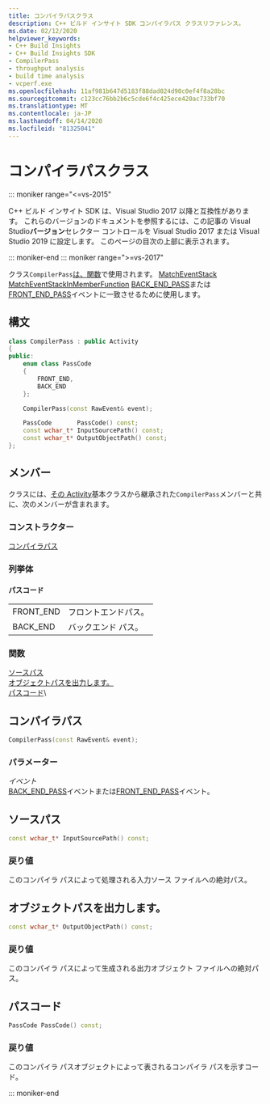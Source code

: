```yaml
---
title: コンパイラパスクラス
description: C++ ビルド インサイト SDK コンパイラパス クラスリファレンス。
ms.date: 02/12/2020
helpviewer_keywords:
- C++ Build Insights
- C++ Build Insights SDK
- CompilerPass
- throughput analysis
- build time analysis
- vcperf.exe
ms.openlocfilehash: 11af981b647d5183f88dad024d90c0ef4f8a28bc
ms.sourcegitcommit: c123cc76bb2b6c5cde6f4c425ece420ac733bf70
ms.translationtype: MT
ms.contentlocale: ja-JP
ms.lasthandoff: 04/14/2020
ms.locfileid: "81325041"
---
```

# <a name="compilerpass-class"></a>コンパイラパスクラス

::: moniker range="<=vs-2015"

C++ ビルド インサイト SDK は、Visual Studio 2017 以降と互換性があります。 これらのバージョンのドキュメントを参照するには、この記事の Visual Studio**バージョン**セレクター コントロールを Visual Studio 2017 または Visual Studio 2019 に設定します。 このページの目次の上部に表示されます。

::: moniker-end
::: moniker range=">=vs-2017"

クラス`CompilerPass`[は、](../functions/match-event-in-member-function.md)[関数](../functions/match-event.md)で使用されます。 [MatchEventStack](../functions/match-event-stack.md) [MatchEventStackInMemberFunction](../functions/match-event-stack-in-member-function.md) [BACK_END_PASS](../event-table.md#back-end-pass)または[FRONT_END_PASS](../event-table.md#front-end-pass)イベントに一致させるために使用します。

## <a name="syntax"></a>構文

```cpp
class CompilerPass : public Activity
{
public:
    enum class PassCode
    {
        FRONT_END,
        BACK_END
    };

    CompilerPass(const RawEvent& event);

    PassCode       PassCode() const;
    const wchar_t* InputSourcePath() const;
    const wchar_t* OutputObjectPath() const;
};
```

## <a name="members"></a>メンバー

クラスには、[その Activity](activity.md)基本クラスから継承された`CompilerPass`メンバーと共に、次のメンバーが含まれます。

### <a name="constructors"></a>コンストラクター

[コンパイラパス](#compiler-pass)

### <a name="enums"></a>列挙体

#### <a name="passcode"></a>パスコード

|||
|-|-|
|FRONT_END|フロントエンドパス。|
|BACK_END|バックエンド パス。|

### <a name="functions"></a>関数

[ソースパス](#input-source-path)\
[オブジェクトパスを出力します。](#output-object-path)\
[パスコード](#pass-code)\

## <a name="compilerpass"></a><a name="compiler-pass"></a>コンパイラパス

```cpp
CompilerPass(const RawEvent& event);
```

### <a name="parameters"></a>パラメーター

*イベント*\
[BACK_END_PASS](../event-table.md#back-end-pass)イベントまたは[FRONT_END_PASS](../event-table.md#front-end-pass)イベント。

## <a name="inputsourcepath"></a><a name="input-source-path"></a>ソースパス

```cpp
const wchar_t* InputSourcePath() const;
```

### <a name="return-value"></a>戻り値

このコンパイラ パスによって処理される入力ソース ファイルへの絶対パス。

## <a name="outputobjectpath"></a><a name="output-object-path"></a>オブジェクトパスを出力します。

```cpp
const wchar_t* OutputObjectPath() const;
```

### <a name="return-value"></a>戻り値

このコンパイラ パスによって生成される出力オブジェクト ファイルへの絶対パス。

## <a name="passcode"></a><a name="pass-code"></a>パスコード

```cpp
PassCode PassCode() const;
```

### <a name="return-value"></a>戻り値

このコンパイラ パスオブジェクトによって表されるコンパイラ パスを示すコード。

::: moniker-end
